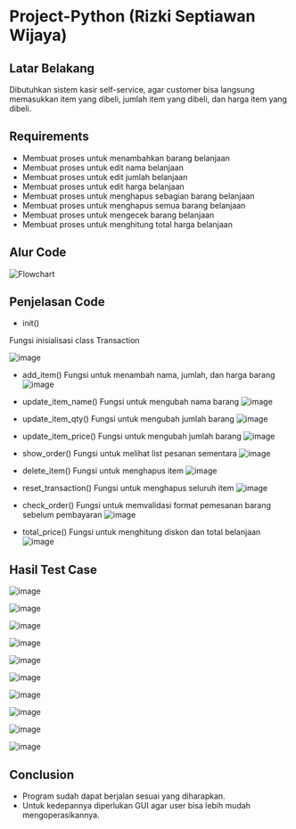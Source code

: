 # Project-Python (Rizki Septiawan Wijaya)

## Latar Belakang

Dibutuhkan sistem kasir self-service, agar customer bisa langsung memasukkan item yang dibeli, jumlah item yang dibeli, dan harga item yang dibeli.

## Requirements

* Membuat proses untuk menambahkan barang belanjaan
* Membuat proses untuk edit nama belanjaan
* Membuat proses untuk edit jumlah belanjaan
* Membuat proses untuk edit harga belanjaan
* Membuat proses untuk menghapus sebagian barang belanjaan
* Membuat proses untuk menghapus semua barang belanjaan
* Membuat proses untuk mengecek barang belanjaan
* Membuat proses untuk menghitung total harga belanjaan

## Alur Code
![Flowchart](https://github.com/ManusiaBiasa9/Project-Python/assets/111839443/ce06c9e6-9b1d-4f8a-a266-0e2419d1301f)

## Penjelasan Code

* init()

Fungsi inisialisasi class Transaction

![image](https://github.com/ManusiaBiasa9/Project-Python/assets/111839443/fdb9c0be-6c80-4ff8-9759-a9e398cfac25)

* add_item()
Fungsi untuk menambah nama, jumlah, dan harga barang
![image](https://github.com/ManusiaBiasa9/Project-Python/assets/111839443/ccf75183-929a-4ba9-977e-28b7985df9e9)

* update_item_name()
  Fungsi untuk mengubah nama barang
  ![image](https://github.com/ManusiaBiasa9/Project-Python/assets/111839443/8361505d-99a7-442b-bd47-f0c01b44a6a4)

* update_item_qty()
  Fungsi untuk mengubah jumlah barang
  ![image](https://github.com/ManusiaBiasa9/Project-Python/assets/111839443/8aaccc71-7d21-489a-8590-156aa94f1f5c)

* update_item_price()
  Fungsi untuk mengubah jumlah barang
  ![image](https://github.com/ManusiaBiasa9/Project-Python/assets/111839443/386b3bf8-410d-47de-8b51-dd5bcf51611f)

* show_order()
  Fungsi untuk melihat list pesanan sementara
  ![image](https://github.com/ManusiaBiasa9/Project-Python/assets/111839443/783d2bc8-2081-47c5-b109-bf6a9ff63d1a)

* delete_item()
  Fungsi untuk menghapus item
  ![image](https://github.com/ManusiaBiasa9/Project-Python/assets/111839443/4ae7bd14-e607-4a57-810f-be35d7f0df04)

* reset_transaction()
  Fungsi untuk menghapus seluruh item
  ![image](https://github.com/ManusiaBiasa9/Project-Python/assets/111839443/745d5ffd-ac93-48c6-9d35-6bf8dcf1a2d9)

* check_order()
  Fungsi untuk memvalidasi format pemesanan barang sebelum pembayaran
  ![image](https://github.com/ManusiaBiasa9/Project-Python/assets/111839443/2ff9b364-a252-4d1e-96fd-9f76b2ca5ce0)

* total_price()
  Fungsi untuk menghitung diskon dan total belanjaan
  ![image](https://github.com/ManusiaBiasa9/Project-Python/assets/111839443/4068e9de-f92a-4cc4-8af3-aded1dc8213a)

## Hasil Test Case

![image](https://github.com/ManusiaBiasa9/Project-Python/assets/111839443/86125384-8ee6-452b-be15-5e4ec4b5978f)

![image](https://github.com/ManusiaBiasa9/Project-Python/assets/111839443/a50f0eb1-7411-49e9-a46c-ed3f972c3bb2)

![image](https://github.com/ManusiaBiasa9/Project-Python/assets/111839443/41a2c85b-afdf-42be-beb7-f7ff7ff329e6)

![image](https://github.com/ManusiaBiasa9/Project-Python/assets/111839443/d46a7908-0859-45eb-a516-aba15cdc256c)

![image](https://github.com/ManusiaBiasa9/Project-Python/assets/111839443/ac9b4e49-bb4f-4b48-b144-223b05ed69dc)

![image](https://github.com/ManusiaBiasa9/Project-Python/assets/111839443/94983a99-4bf5-4a34-a1bb-1775f3f48fad)

![image](https://github.com/ManusiaBiasa9/Project-Python/assets/111839443/faeeaa63-67d0-4c7e-8aca-18bb81e3c031)

![image](https://github.com/ManusiaBiasa9/Project-Python/assets/111839443/39e155d6-0a8d-496a-9e0c-a783a35c3b36)

![image](https://github.com/ManusiaBiasa9/Project-Python/assets/111839443/b1466e32-2324-4a4f-bb54-50b8af87f19d)

![image](https://github.com/ManusiaBiasa9/Project-Python/assets/111839443/5eb6671b-87ec-4616-87e8-a42fe38efb89)

## Conclusion

* Program sudah dapat berjalan sesuai yang diharapkan.
* Untuk kedepannya diperlukan GUI agar user bisa lebih mudah mengoperasikannya.





